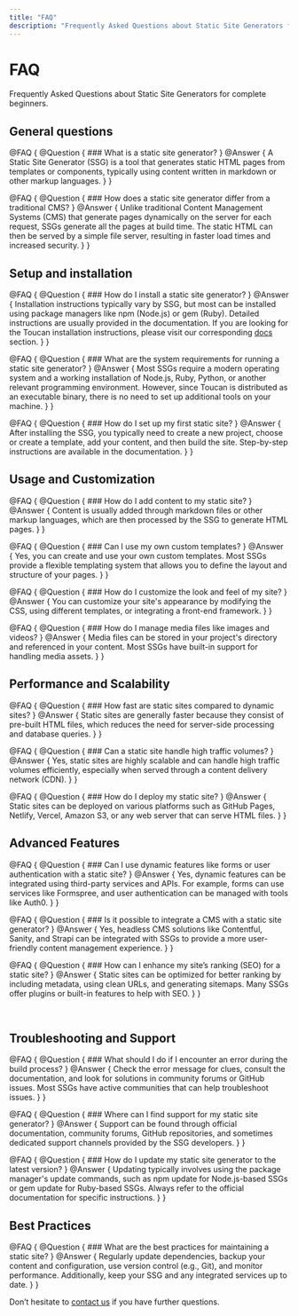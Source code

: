 ```yaml
---
title: "FAQ"
description: "Frequently Asked Questions about Static Site Generators for complete beginners."
---
```


# FAQ 

Frequently Asked Questions about Static Site Generators for complete beginners.


## General questions

@FAQ {
    @Question { 
        ### What is a static site generator?
    }
    @Answer {
        A Static Site Generator (SSG) is a tool that generates static HTML pages from templates or components, typically using content written in markdown or other markup languages.
    }
}

@FAQ {
    @Question { 
        ### How does a static site generator differ from a traditional CMS?
    }
    @Answer {
        Unlike traditional Content Management Systems (CMS) that generate pages dynamically on the server for each request, SSGs generate all the pages at build time. The static HTML can then be served by a simple file server, resulting in faster load times and increased security.
    }
}

## Setup and installation

@FAQ {
    @Question { 
        ### How do I install a static site generator?
    }
    @Answer {
        Installation instructions typically vary by SSG, but most can be installed using package managers like npm (Node.js) or gem (Ruby). Detailed instructions are usually provided in the documentation. If you are looking for the Toucan installation instructions, please visit our corresponding [docs](/docs/installation/) section.
    }
}

@FAQ {
    @Question { 
        ### What are the system requirements for running a static site generator?
    }
    @Answer {
        Most SSGs require a modern operating system and a working installation of Node.js, Ruby, Python, or another relevant programming environment. However, since Toucan is distributed as an executable binary, there is no need to set up additional tools on your machine.
    }
}

@FAQ {
    @Question { 
        ### How do I set up my first static site?
    }
    @Answer {
        After installing the SSG, you typically need to create a new project, choose or create a template, add your content, and then build the site. Step-by-step instructions are available in the documentation.
    }
}


## Usage and Customization


@FAQ {
    @Question { 
        ### How do I add content to my static site?
    }
    @Answer {
        Content is usually added through markdown files or other markup languages, which are then processed by the SSG to generate HTML pages.
    }
}

@FAQ {
    @Question { 
        ### Can I use my own custom templates?
    }
    @Answer {
        Yes, you can create and use your own custom templates. Most SSGs provide a flexible templating system that allows you to define the layout and structure of your pages.
    }
}

@FAQ {
    @Question { 
        ### How do I customize the look and feel of my site?
    }
    @Answer {
        You can customize your site's appearance by modifying the CSS, using different templates, or integrating a front-end framework.
    }
}

@FAQ {
    @Question { 
        ### How do I manage media files like images and videos?
    }
    @Answer {
        Media files can be stored in your project's directory and referenced in your content. Most SSGs have built-in support for handling media assets.
    }
}


## Performance and Scalability

@FAQ {
    @Question { 
        ### How fast are static sites compared to dynamic sites?
    }
    @Answer {
        Static sites are generally faster because they consist of pre-built HTML files, which reduces the need for server-side processing and database queries.
    }
}

@FAQ {
    @Question { 
        ### Can a static site handle high traffic volumes?
    }
    @Answer {
        Yes, static sites are highly scalable and can handle high traffic volumes efficiently, especially when served through a content delivery network (CDN).
    }
}

@FAQ {
    @Question { 
        ### How do I deploy my static site?
    }
    @Answer {
        Static sites can be deployed on various platforms such as GitHub Pages, Netlify, Vercel, Amazon S3, or any web server that can serve HTML files.
    }
}

## Advanced Features

@FAQ {
    @Question { 
        ### Can I use dynamic features like forms or user authentication with a static site?
    }
    @Answer {
        Yes, dynamic features can be integrated using third-party services and APIs. For example, forms can use services like Formspree, and user authentication can be managed with tools like Auth0.
    }
}

@FAQ {
    @Question { 
        ### Is it possible to integrate a CMS with a static site generator?
    }
    @Answer {
        Yes, headless CMS solutions like Contentful, Sanity, and Strapi can be integrated with SSGs to provide a more user-friendly content management experience.
    }
}

@FAQ {
    @Question { 
        ### How can I enhance my site’s ranking (SEO) for a static site?
    }
    @Answer {
        Static sites can be optimized for better ranking by including metadata, using clean URLs, and generating sitemaps. Many SSGs offer plugins or built-in features to help with SEO.
    }
}


<br>

## Troubleshooting and Support

@FAQ {
    @Question { 
        ### What should I do if I encounter an error during the build process?
    }
    @Answer {
        Check the error message for clues, consult the documentation, and look for solutions in community forums or GitHub issues. Most SSGs have active communities that can help troubleshoot issues.
    }
}

@FAQ {
    @Question { 
        ### Where can I find support for my static site generator?
    }
    @Answer {
        Support can be found through official documentation, community forums, GitHub repositories, and sometimes dedicated support channels provided by the SSG developers.
    }
}

@FAQ {
    @Question { 
        ### How do I update my static site generator to the latest version?
    }
    @Answer {
        Updating typically involves using the package manager's update commands, such as npm update for Node.js-based SSGs or gem update for Ruby-based SSGs. Always refer to the official documentation for specific instructions.
    }
}


## Best Practices

@FAQ {
    @Question { 
        ### What are the best practices for maintaining a static site?
    }
    @Answer {
        Regularly update dependencies, backup your content and configuration, use version control (e.g., Git), and monitor performance. Additionally, keep your SSG and any integrated services up to date.
    }
}


Don’t hesitate to [contact us](/contact/) if you have further questions.
